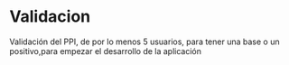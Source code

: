 # Validacion
Validación del PPI, de por lo menos 5 usuarios, para tener una base o un positivo,para empezar el desarrollo de la aplicación
